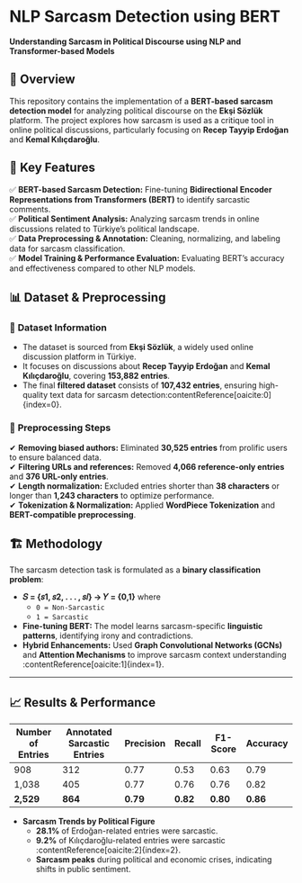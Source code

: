 # NLP Sarcasm Detection using BERT  
**Understanding Sarcasm in Political Discourse using NLP and Transformer-based Models**  

## 📌 Overview  
This repository contains the implementation of a **BERT-based sarcasm detection model** for analyzing political discourse on the **Ekşi Sözlük** platform. The project explores how sarcasm is used as a critique tool in online political discussions, particularly focusing on **Recep Tayyip Erdoğan** and **Kemal Kılıçdaroğlu**.

## 🚀 Key Features  
✅ **BERT-based Sarcasm Detection:** Fine-tuning **Bidirectional Encoder Representations from Transformers (BERT)** to identify sarcastic comments.  
✅ **Political Sentiment Analysis:** Analyzing sarcasm trends in online discussions related to Türkiye’s political landscape.  
✅ **Data Preprocessing & Annotation:** Cleaning, normalizing, and labeling data for sarcasm classification.  
✅ **Model Training & Performance Evaluation:** Evaluating BERT’s accuracy and effectiveness compared to other NLP models.  


## 📊 Dataset & Preprocessing  
### 📌 **Dataset Information**  
- The dataset is sourced from **Ekşi Sözlük**, a widely used online discussion platform in Türkiye.  
- It focuses on discussions about **Recep Tayyip Erdoğan** and **Kemal Kılıçdaroğlu**, covering **153,882 entries**.  
- The final **filtered dataset** consists of **107,432 entries**, ensuring high-quality text data for sarcasm detection&#8203;:contentReference[oaicite:0]{index=0}.  

### 🔄 **Preprocessing Steps**  
✔ **Removing biased authors:** Eliminated **30,525 entries** from prolific users to ensure balanced data.  
✔ **Filtering URLs and references:** Removed **4,066 reference-only entries** and **376 URL-only entries**.  
✔ **Length normalization:** Excluded entries shorter than **38 characters** or longer than **1,243 characters** to optimize performance.  
✔ **Tokenization & Normalization:** Applied **WordPiece Tokenization** and **BERT-compatible preprocessing**.  


## 🏗️ Methodology  
The sarcasm detection task is formulated as a **binary classification problem**:  
- **𝑆 = {𝑠1, 𝑠2, . . . , 𝑠𝑙} → 𝑌 = {0,1}** where  
  - `0 = Non-Sarcastic`
  - `1 = Sarcastic`  
- **Fine-tuning BERT:** The model learns sarcasm-specific **linguistic patterns**, identifying irony and contradictions.  
- **Hybrid Enhancements:** Used **Graph Convolutional Networks (GCNs)** and **Attention Mechanisms** to improve sarcasm context understanding&#8203;:contentReference[oaicite:1]{index=1}.  

---

## 📈 Results & Performance  

| Number of Entries | Annotated Sarcastic Entries | Precision | Recall | F1-Score | Accuracy |
|------------------|----------------------------|-----------|--------|----------|----------|
| 908             | 312                          | 0.77      | 0.53   | 0.63     | 0.79     |
| 1,038           | 405                          | 0.77      | 0.76   | 0.76     | 0.82     |
| **2,529**       | **864**                      | **0.79**  | **0.82**| **0.80** | **0.86** |

- **Sarcasm Trends by Political Figure**  
  - **28.1%** of Erdoğan-related entries were sarcastic.  
  - **9.2%** of Kılıçdaroğlu-related entries were sarcastic&#8203;:contentReference[oaicite:2]{index=2}.  
  - **Sarcasm peaks** during political and economic crises, indicating shifts in public sentiment.  

